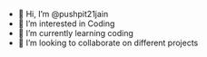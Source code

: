 - 👋 Hi, I’m @pushpit21jain
- 👀 I’m interested in Coding
- 🌱 I’m currently learning coding
- 💞️ I’m looking to collaborate on different projects
<!---
pushpit21jain/pushpit21jain is a ✨ special ✨ repository because its `README.md` (this file) appears on your GitHub profile.
You can click the Preview link to take a look at your changes.
--->

